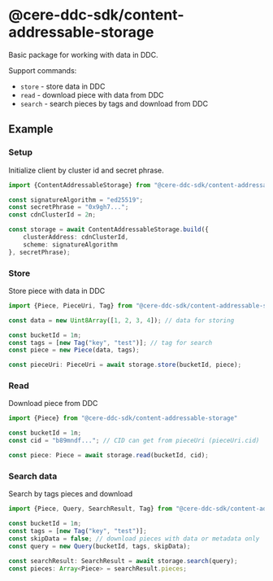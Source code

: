 # @cere-ddc-sdk/content-addressable-storage

Basic package for working with data in DDC.

Support commands:

- `store` - store data in DDC
- `read` - download piece with data from DDC
- `search` - search pieces by tags and download from DDC

## Example

### Setup

Initialize client by cluster id and secret phrase.

```typescript
import {ContentAddressableStorage} from "@cere-ddc-sdk/content-addressable-storage"

const signatureAlgorithm = "ed25519";
const secretPhrase = "0x9gh7...";
const cdnClusterId = 2n;

const storage = await ContentAddressableStorage.build({
    clusterAddress: cdnClusterId,
    scheme: signatureAlgorithm
}, secretPhrase);
```

### Store

Store piece with data in DDC

```typescript
import {Piece, PieceUri, Tag} from "@cere-ddc-sdk/content-addressable-storage"

const data = new Uint8Array([1, 2, 3, 4]); // data for storing

const bucketId = 1n;
const tags = [new Tag("key", "test")]; // tag for search
const piece = new Piece(data, tags);

const pieceUri: PieceUri = await storage.store(bucketId, piece);
```

### Read

Download piece from DDC

```typescript
import {Piece} from "@cere-ddc-sdk/content-addressable-storage"

const bucketId = 1n;
const cid = "b89mndf..."; // CID can get from pieceUri (pieceUri.cid)

const piece: Piece = await storage.read(bucketId, cid);
```

### Search data

Search by tags pieces and download

```typescript
import {Piece, Query, SearchResult, Tag} from "@cere-ddc-sdk/content-addressable-storage"

const bucketId = 1n;
const tags = [new Tag("key", "test")];
const skipData = false; // download pieces with data or metadata only
const query = new Query(bucketId, tags, skipData);

const searchResult: SearchResult = await storage.search(query);
const pieces: Array<Piece> = searchResult.pieces;
```